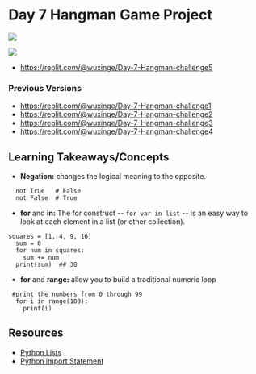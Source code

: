 # Day 7 Hangman Game Project 
![](hangman_game_win.gif)

![](hangman_game_lose.gif)
* https://replit.com/@wuxinge/Day-7-Hangman-challenge5

### Previous Versions 
* https://replit.com/@wuxinge/Day-7-Hangman-challenge1
* https://replit.com/@wuxinge/Day-7-Hangman-challenge2
* https://replit.com/@wuxinge/Day-7-Hangman-challenge3
* https://replit.com/@wuxinge/Day-7-Hangman-challenge4
  
## Learning Takeaways/Concepts 
* **Negation:** changes the logical meaning to the opposite.
```
  not True   # False
  not False  # True
```

* **for** and **in:** The for construct -- ```for var in list``` -- is an easy way to look at each element in a list (or other collection).
```
squares = [1, 4, 9, 16]
  sum = 0
  for num in squares:
    sum += num
  print(sum)  ## 30
```

* **for** and **range:** allow you to build a traditional numeric loop 
```
 #print the numbers from 0 through 99
  for i in range(100):
    print(i)
```

## Resources 
* [Python Lists](https://developers.google.com/edu/python/lists#range)
* [Python import Statement](https://www.askpython.com/python/python-import-statement)
